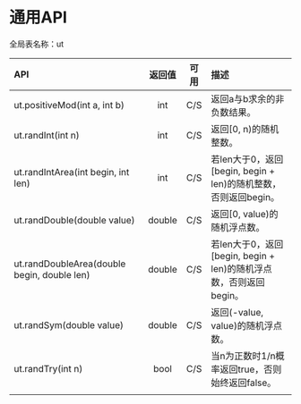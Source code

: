 # 通用API

全局表名称：ut

| API | 返回值 | 可用 | 描述 |
| :--- | :---: | :---: | :--- |
| ut.positiveMod\(int a, int b\) | int | C/S | 返回a与b求余的非负数结果。 |
| ut.randInt\(int n\) | int | C/S | 返回\[0, n\)的随机整数。 |
| ut.randIntArea\(int begin, int len\) | int | C/S | 若len大于0，返回\[begin, begin + len\)的随机整数，否则返回begin。 |
| ut.randDouble\(double value\) | double | C/S | 返回\[0, value\)的随机浮点数。 |
| ut.randDoubleArea\(double begin, double len\) | double | C/S | 若len大于0，返回\[begin, begin + len\)的随机浮点数，否则返回begin。 |
| ut.randSym\(double value\) | double | C/S | 返回\(-value, value\)的随机浮点数。 |
| ut.randTry\(int n\) | bool | C/S | 当n为正数时1/n概率返回true，否则始终返回false。 |
|  |  |  |  |



